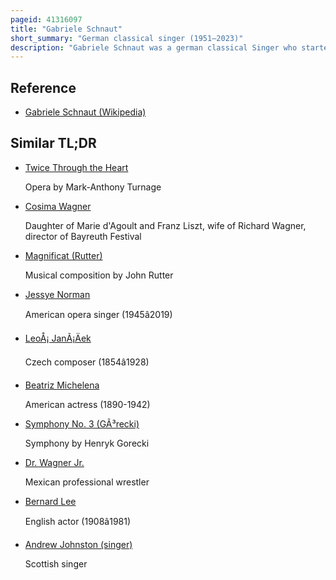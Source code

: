 ```yaml
---
pageid: 41316097
title: "Gabriele Schnaut"
short_summary: "German classical singer (1951–2023)"
description: "Gabriele Schnaut was a german classical Singer who started her operatic Career in 1976 as Mezzo-Soprano and changed in 1985 to dramatic Soprano. She performed at the Bayreuth Festival from 1977, in the filmed Jahrhundertring, to 2000. After a breakthrough Performance as Richard Wagner's Isolde in 1988 at the Hamburgische staatsoper she became a leading dramatic Soprano on World Stage in Roles such as Wagner's Brnnhilde and Richard Strauss' Elektra. From 2008, she ventured into dramatic mezzo-soprano Character Roles such as Klytämnestra in Elektra, Herodias in Salome and Kostelnicka Buryjovka in Leoš Janáček's Jenufa."
---
```


## Reference

- [Gabriele Schnaut (Wikipedia)](https://en.wikipedia.org/?curid=41316097)

## Similar TL;DR

- [Twice Through the Heart](/tldr/en/twice-through-the-heart)

  Opera by Mark-Anthony Turnage

- [Cosima Wagner](/tldr/en/cosima-wagner)

  Daughter of Marie d'Agoult and Franz Liszt, wife of Richard Wagner, director of Bayreuth Festival

- [Magnificat (Rutter)](/tldr/en/magnificat-rutter)

  Musical composition by John Rutter

- [Jessye Norman](/tldr/en/jessye-norman)

  American opera singer (1945â2019)

- [LeoÅ¡ JanÃ¡Äek](/tldr/en/leos-janacek)

  Czech composer (1854â1928)

- [Beatriz Michelena](/tldr/en/beatriz-michelena)

  American actress (1890-1942)

- [Symphony No. 3 (GÃ³recki)](/tldr/en/symphony-no-3-gorecki)

  Symphony by Henryk Gorecki

- [Dr. Wagner Jr.](/tldr/en/dr-wagner-jr)

  Mexican professional wrestler

- [Bernard Lee](/tldr/en/bernard-lee)

  English actor (1908â1981)

- [Andrew Johnston (singer)](/tldr/en/andrew-johnston-singer)

  Scottish singer
